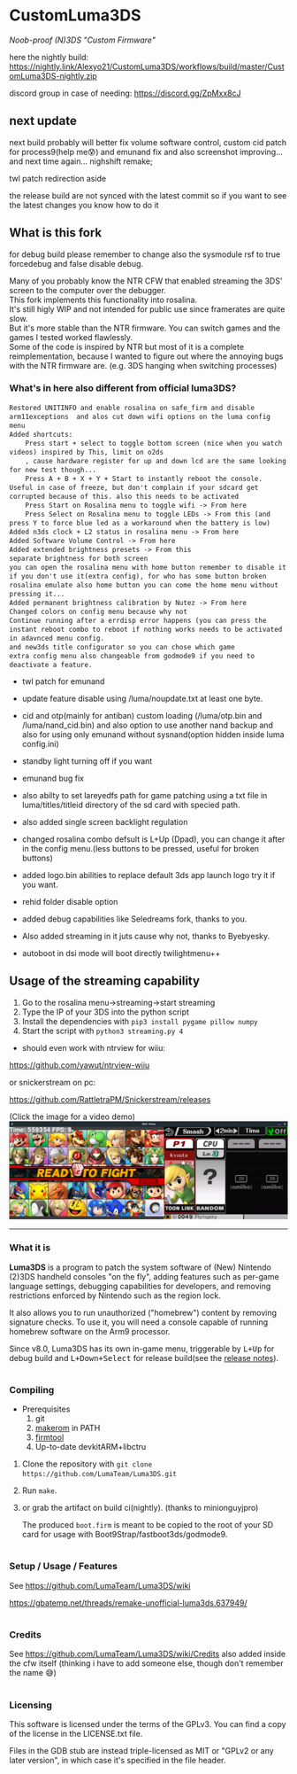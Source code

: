 # CustomLuma3DS
*Noob-proof (N)3DS "Custom Firmware"*

 here the nightly build:
https://nightly.link/Alexyo21/CustomLuma3DS/workflows/build/master/CustomLuma3DS-nightly.zip

discord group in case of needing:
https://discord.gg/ZpMxx8cJ

## next update 
next build probably will better fix volume software control, custom cid patch for process9(help me😰) and emunand fix and also screenshot improving... and
next time again... nighshift remake;

twl patch redirection aside

the release build are not synced with the latest commit so if you want to see the latest changes you know how to do it

## What is this fork
for debug build please remember to change also the sysmodule rsf to true forcedebug and false disable debug.

Many of you probably know the NTR CFW that enabled streaming the 3DS' screen to the computer over the debugger.  
This fork implements this functionality into rosalina.  
It's still higly WIP and not intended for public use since framerates are quite slow.  
But it's more stable than the NTR firmware. You can switch games and the games I tested worked flawlessly.  
Some of the code is inspired by NTR but most of it is a complete reimplementation, because I wanted to figure out where the annoying bugs with the NTR firmware are. (e.g. 3DS hanging when switching processes)

### What's in here also  different from official luma3DS?

    Restored UNITINFO and enable rosalina on safe_firm and disable arm11exceptions  and alos cut down wifi options on the luma config menu
    Added shortcuts:
        Press start + select to toggle bottom screen (nice when you watch videos) inspired by This, limit on o2ds
        , cause hardware register for up and down lcd are the same looking for new test though... 
        Press A + B + X + Y + Start to instantly reboot the console. Useful in case of freeze, but don't complain if your sdcard get corrupted because of this. also this needs to be activated 
        Press Start on Rosalina menu to toggle wifi -> From here
        Press Select on Rosalina menu to toggle LEDs -> From this (and press Y to force blue led as a workaround when the battery is low)
    Added n3ds clock + L2 status in rosalina menu -> From here
    Added Software Volume Control -> From here
    Added extended brightness presets -> From this
    separate brightness for both screen
    you can open the rosalina menu with home button remember to disable it if you don't use it(extra config), for who has some button broken
    rosalina emulate also home button you can come the home menu without pressing it...
    Added permanent brightness calibration by Nutez -> From here
    Changed colors on config menu because why not
    Continue running after a errdisp error happens (you can press the instant reboot combo to reboot if nothing works needs to be activated in adavnced menu config.
    and new3ds title configurator so you can chose which game
    extra config menu also changeable from godmode9 if you need to deactivate a feature.
- twl patch for emunand
  
- update feature disable using /luma/noupdate.txt at least one byte.
  
- cid and otp(mainly for antiban) custom loading (/luma/otp.bin and /luma/nand_cid.bin) and also option to use another nand backup and also for using only emunand without sysnand(option hidden inside luma config.ini)

- standby light turning off if you want

- emunand bug fix  

- also abilty to set lareyedfs path for game patching using a txt file in luma/titles/titleid directory of the sd card with specied path.

- also added single screen backlight regulation

- changed rosalina combo defsult is L+Up (Dpad), you can change it after in the config menu.(less buttons to be pressed, useful for broken buttons)

- added logo.bin abilities to replace default 3ds app launch logo try it if you want.

- rehid folder disable option 

- added debug capabilities like Seledreams fork, thanks to you.

- Also added streaming in it juts cause why not, thanks to Byebyesky.

- autoboot in dsi mode will boot directly twilightmenu++

## Usage of the streaming capability

1. Go to the rosalina menu->streaming->start streaming
2. Type the IP of your 3DS into the python script
3. Install the dependencies with `pip3 install pygame pillow numpy`
4. Start the script with `python3 streaming.py 4`
- should even work with ntrview for wiiu:

https://github.com/yawut/ntrview-wiiu

or snickerstream on pc:

https://github.com/RattletraPM/Snickerstream/releases

(Click the image for a video demo)
[![Click for video demo](preview.png)](https://youtu.be/SAhSV_xUGCc)

---

### What it is
**Luma3DS** is a program to patch the system software of (New) Nintendo (2)3DS handheld consoles "on the fly", adding features such as per-game language settings, debugging capabilities for developers, and removing restrictions enforced by Nintendo such as the region lock.

It also allows you to run unauthorized ("homebrew") content by removing signature checks.
To use it, you will need a console capable of running homebrew software on the Arm9 processor.

Since v8.0, Luma3DS has its own in-game menu, triggerable by <kbd>L+Up</kbd> for debug build and <kbd>L+Down+Select</kbd> for release build(see the [release notes](https://github.com/LumaTeam/Luma3DS/releases/tag/v8.0)).

#
### Compiling
* Prerequisites
    1. git
    2. [makerom](https://github.com/jakcron/Project_CTR) in PATH
    3. [firmtool](https://github.com/TuxSH/firmtool)
    4. Up-to-date devkitARM+libctru
1. Clone the repository with `git clone https://github.com/LumaTeam/Luma3DS.git`
2. Run `make`.
3. or grab the artifact on build ci(nightly). (thanks to minionguyjpro)

    The produced `boot.firm` is meant to be copied to the root of your SD card for usage with Boot9Strap/fastboot3ds/godmode9.

#
### Setup / Usage / Features
See https://github.com/LumaTeam/Luma3DS/wiki

https://gbatemp.net/threads/remake-unofficial-luma3ds.637949/
#
### Credits
See https://github.com/LumaTeam/Luma3DS/wiki/Credits
also added inside the cfw itself (thinking i have to add someone else, though don't remember the name 😅)

#
### Licensing
This software is licensed under the terms of the GPLv3. You can find a copy of the license in the LICENSE.txt file.

Files in the GDB stub are instead triple-licensed as MIT or "GPLv2 or any later version", in which case it's specified in the file header.
